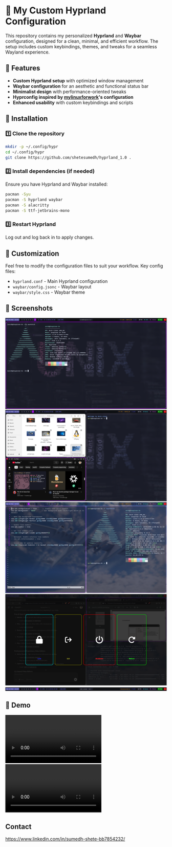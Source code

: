 # 🌿 My Custom Hyprland Configuration

This repository contains my personalized **Hyprland** and **Waybar** configuration, designed for a clean, minimal, and efficient workflow. The setup includes custom keybindings, themes, and tweaks for a seamless Wayland experience.

## 📌 Features

- **Custom Hyprland setup** with optimized window management
- **Waybar configuration** for an aesthetic and functional status bar
- **Minimalist design** with performance-oriented tweaks
- **Hyprconfig inspired by **[**mylinuxforwork**](https://github.com/mylinuxforwork)**'s configuration**
- **Enhanced usability** with custom keybindings and scripts

## 📂 Installation

### 1️⃣ Clone the repository

```bash
mkdir -p ~/.config/hypr
cd ~/.config/hypr
git clone https://github.com/shetesumedh/hyprland_1.0 .
```

### 2️⃣ Install dependencies (if needed)

Ensure you have Hyprland and Waybar installed:

```bash
pacman -Syu
pacman -S hyprland waybar
pacman -S alacritty
pacman -S ttf-jetbrains-mono
```

### 3️⃣ Restart Hyprland

Log out and log back in to apply changes.

## 🔧 Customization

Feel free to modify the configuration files to suit your workflow. Key config files:

- `hyprland.conf` - Main Hyprland configuration
- `waybar/config.jsonc` - Waybar layout
- `waybar/style.css` - Waybar theme

## 📸 Screenshots

![Hyprland Screenshot](assets/2025-02-24-162122_hyprshot.png)
![Hyprland Screenshot](assets/2025-02-24-163037_hyprshot.png)
![Hyprland Screenshot](assets/2025-02-24-171925_hyprshot.png)
![Hyprland Screenshot](assets/2025-02-24-174811_hyprshot.png)
![Hyprland Screenshot](assets/2025-02-24-162705_hyprshot.png)

## 🎥 Demo

![Hyprland Demo](videos/VID_20250224_182824.mp4)
![Hyprland Demo](videos/VID_20250224_182656.mp4)


## Contact

https://www.linkedin.com/in/sumedh-shete-bb7854232/

